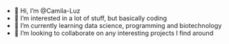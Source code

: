 - 👋 Hi, I’m @Camila-Luz
- 👀 I’m interested in a lot of stuff, but basically coding
- 🌱 I’m currently learning data science, programming and biotechnology
- 💞️ I’m looking to collaborate on any interesting projects I find around

<!---
Camila-Luz/Camila-Luz is a ✨ special ✨ repository because its `README.md` (this file) appears on your GitHub profile.
You can click the Preview link to take a look at your changes.
--->
